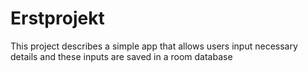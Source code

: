 # Erstprojekt
This project describes a simple app that allows users input necessary details and these inputs are saved in a room database
